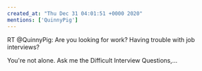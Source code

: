 ```yaml
---
created_at: "Thu Dec 31 04:01:51 +0000 2020"
mentions: ['QuinnyPig']
---
```


RT @QuinnyPig: Are you looking for work? Having trouble with job interviews? 

You're not alone. Ask me the Difficult Interview Questions,…